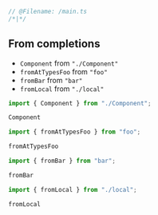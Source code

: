 ```ts
// @Filename: /main.ts
/*|*/
```

## From completions

- `Component` from `"./Component"`
- `fromAtTypesFoo` from `"foo"`
- `fromBar` from `"bar"`
- `fromLocal` from `"./local"`

```ts
import { Component } from "./Component";

Component
```

```ts
import { fromAtTypesFoo } from "foo";

fromAtTypesFoo
```

```ts
import { fromBar } from "bar";

fromBar
```

```ts
import { fromLocal } from "./local";

fromLocal
```

